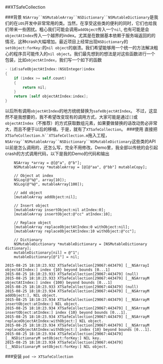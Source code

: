 ##XTSafeCollection

###背景
`NSArray``NSMutableArray``NSDictionary``NSMutableDictionary`是我们的在`iOS`开发中非常常用的类。当然，在享受这些类的便利的同时，它们也给我们带来一些困扰。粗心我们可能会调用`addObject`传入一个`nil`, 也有可能是会`objectAtIndex`传入一个越界的index。尤其是在数据基本依赖于服务端返回的的情况，这种crash大幅增加。最近项目上经常出现`NSDictionary`的`setObject:forKey:`的`nil object`的崩溃。我们希望能够用一个统一的方法解决粗心的程序员可能传入的`nil object`。我们最先想到的想法是对这些函数进行一个包装，比如`objectAtIndex`，我们写一个如下的函数

```Objective-C
- (id)safeObjectAtIndex:(NSUInteger)index
{	
	if (index >= self.count)
	{
		return nil;
	}
	return [self objectAtIndex:index];
}
```
以后所有调用`objectAtIndex`的地方统统替换为`safeObjectAtIndex`。
不过，这显然不是我想要的，我不希望改变现有的调用方式，大家可能是通过`[]`或`objectAtIndex`（不推荐）的方式获取数组元素，如果要做替换的话改动势必非常大，而且不便于以后的移植。于是，就有了`XTSafeCollection`。
###使用
直接把`XTSafeCollection.h``XTSafeCollection.m`拖入工程，`NSArray``NSMutableArray``NSDictionary``NSMutableDictionary`这些类的API以前是怎么调用的，还怎么写，完全不用修改。Demo里，我全部以传统的会引起crash的方式调用代码，以下是我的Demo的代码和输出

```
	NSArray *array = @[@"a", @"b"];
    NSMutableArray *mutableArray = [@[@"aa", @"bb"] mutableCopy];
    
    // Object at index
    NSLog(@"%@", array[10]);
    NSLog(@"%@", mutableArray[100]);
    
    // add object
    [mutableArray addObject:nil];
    
    // Insert object
    [mutableArray insertObject:nil atIndex:0];
    [mutableArray insertObject:@"cc" atIndex:10];
    
    // Replace object
    [mutableArray replaceObjectAtIndex:0 withObject:nil];
    [mutableArray replaceObjectAtIndex:10 withObject:@"cc"];
    
    // Dictionary
    NSMutableDictionary *mutableDictionary = [NSMutableDictionary dictionary];
    mutableDictionary[nil] = @"1";
    mutableDictionary[@"1"] = nil;
```

```
2015-08-25 18:10:23.932 XTSafeCollection[29067:443479] [__NSArrayI objectAtIndex:] index {10} beyond bounds [0...1]
2015-08-25 18:10:23.933 XTSafeCollection[29067:443479] (null)
2015-08-25 18:10:23.933 XTSafeCollection[29067:443479] [__NSArrayM objectAtIndex:] index {100} beyond bounds [0...1]
2015-08-25 18:10:23.933 XTSafeCollection[29067:443479] (null)
2015-08-25 18:10:23.934 XTSafeCollection[29067:443479] [__NSArrayM addObject:], NIL object.
2015-08-25 18:10:23.934 XTSafeCollection[29067:443479] [__NSArrayM insertObject:atIndex:] NIL object.
2015-08-25 18:10:23.934 XTSafeCollection[29067:443479] [__NSArrayM insertObject:atIndex:] index {10} beyond bounds [0...1].
2015-08-25 18:10:23.934 XTSafeCollection[29067:443479] [__NSArrayM replaceObjectAtIndex:withObject:] NIL object.
2015-08-25 18:10:23.934 XTSafeCollection[29067:443479] [__NSArrayM replaceObjectAtIndex:withObject:] index {10} beyond bounds [0...1].
2015-08-25 18:10:23.934 XTSafeCollection[29067:443479] [__NSDictionaryM setObject:forKey:] NIL key.
2015-08-25 18:10:23.934 XTSafeCollection[29067:443479] [__NSDictionaryM setObject:forKey:] NIL object.
```

###安装
`pod ~> XTSafeCollection`